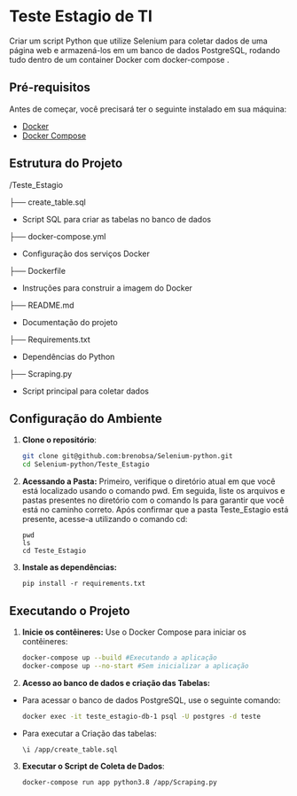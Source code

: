 # Teste Estagio de TI


Criar um script Python que utilize Selenium para coletar dados de uma página web e armazená-los em um
banco de dados PostgreSQL, rodando tudo dentro de um container Docker com docker-compose .

## Pré-requisitos

Antes de começar, você precisará ter o seguinte instalado em sua máquina:

- [Docker](https://www.docker.com/get-started)
- [Docker Compose](https://docs.docker.com/compose/install/)

## Estrutura do Projeto
/Teste_Estagio


├── create_table.sql
- Script SQL para criar as tabelas no banco de dados

├── docker-compose.yml        
- Configuração dos serviços Docker

├── Dockerfile                
- Instruções para construir a imagem do Docker

├── README.md                 
- Documentação do projeto

├── Requirements.txt          
- Dependências do Python

├── Scraping.py               
- Script principal para coletar dados


## Configuração do Ambiente

1. **Clone o repositório**:

   ```bash
   git clone git@github.com:brenobsa/Selenium-python.git
   cd Selenium-python/Teste_Estagio
2. **Acessando a Pasta:**
   Primeiro, verifique o diretório atual em que você está localizado usando o comando pwd. Em seguida, liste os arquivos e pastas presentes no diretório com o comando ls para garantir que você está no caminho correto. Após confirmar que a pasta Teste_Estagio está presente, acesse-a utilizando o comando cd:
    ```
    pwd
    ls
    cd Teste_Estagio 
3. **Instale as dependências:**
    ```
    pip install -r requirements.txt

## Executando o Projeto

1. **Inicie os contêineres:**
Use o Docker Compose para iniciar os contêineres:
    ```bash
    docker-compose up --build #Executando a aplicação
    docker-compose up --no-start #Sem inicializar a aplicação

2. **Acesso ao banco de dados e criação das Tabelas:**

- Para acessar o banco de dados PostgreSQL, use o seguinte comando:
    ```bash
    docker exec -it teste_estagio-db-1 psql -U postgres -d teste

- Para executar a Criação das tabelas:
    ```bash 
    \i /app/create_table.sql

3. **Executar o Script de Coleta de Dados**:
    ```bash
    docker-compose run app python3.8 /app/Scraping.py
